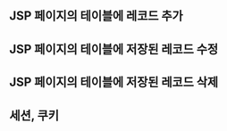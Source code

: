 <h2>JSP 페이지의 테이블에 레코드 추가</h2>
<h2>JSP 페이지의 테이블에 저장된 레코드 수정</h2>
<h2>JSP 페이지의 테이블에 저장된 레코드 삭제</h2>
<h2>세션, 쿠키</h2>
